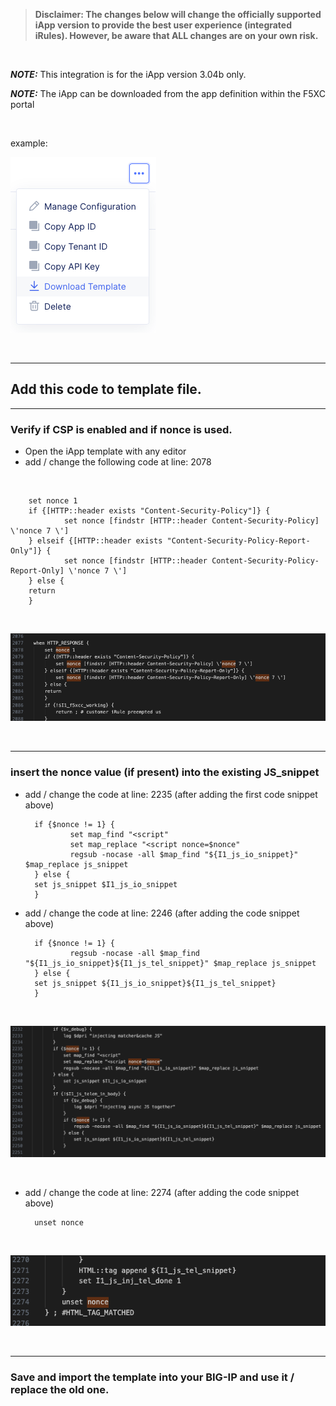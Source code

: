 > **Disclaimer: The changes below will change the officially supported iApp version to provide the best user experience (integrated iRules). However, be aware that ALL changes are on your own risk.**

<br />

**_NOTE:_** This integration is for the iApp version 3.04b only.

**_NOTE:_** The iApp can be downloaded from the app definition within the F5XC portal 

<br /> 

example:

![example](/images/image-01.png)

<br />

---
## Add this code to template file. 

---
### Verify if CSP is enabled and if nonce is used.

* Open the iApp template with any editor 
* add / change the following code at line: 2078

<br />

        set nonce 1
        if {[HTTP::header exists "Content-Security-Policy"]} {
                set nonce [findstr [HTTP::header Content-Security-Policy] \'nonce 7 \']
        } elseif {[HTTP::header exists "Content-Security-Policy-Report-Only"]} {
                set nonce [findstr [HTTP::header Content-Security-Policy-Report-Only] \'nonce 7 \']
        } else {
        return
        }

<br />

![example](/images/image-02.png)

<br />

---
### insert the nonce value (if present) into the existing JS_snippet

* add / change the code at line: 2235 (after adding the first code snippet above)

        if {$nonce != 1} {
                set map_find "<script"
                set map_replace "<script nonce=$nonce"
                regsub -nocase -all $map_find "${I1_js_io_snippet}" $map_replace js_snippet
        } else {
        set js_snippet $I1_js_io_snippet
        }

* add / change the code at line: 2246 (after adding the code snippet above)

        if {$nonce != 1} {
                regsub -nocase -all $map_find "${I1_js_io_snippet}${I1_js_tel_snippet}" $map_replace js_snippet
        } else {
        set js_snippet ${I1_js_io_snippet}${I1_js_tel_snippet}
        }

<br />

![example](/images/image-03.png)

<br />

* add / change the code at line: 2274 (after adding the code snippet above)

        unset nonce

<br />

![example](/images/image-04.png)

<br />

---
### Save and import the template into your BIG-IP and use it / replace the old one.  

